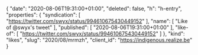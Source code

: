 {
  "date": "2020-08-06T19:31:00+01:00",
  "deleted": false,
  "h": "h-entry",
  "properties": {
    "syndication": [
      "https://twitter.com/swyx/status/994610675430449152"
    ],
    "name": [
      "Like of @swyx's tweet"
    ],
    "published": [
      "2020-08-06T19:31:00+01:00"
    ],
    "like-of": [
      "https://twitter.com/swyx/status/994610675430449152"
    ]
  },
  "kind": "likes",
  "slug": "2020/08/mrmzh",
  "client_id": "https://indigenous.realize.be"
}
